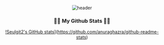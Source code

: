 <div align="center">
  
  ![header](https://capsule-render.vercel.app/api?type=waving&color=000000&height=150&section=header&text=893107&fontColor=ffffff&fontSize=70&animation=fadeIn&fontAlignY=55)
</div>

<h3 align="center">👩‍💻 My Github Stats 👩‍💻</h3>
<div align="center">

[!Seulgit2's GitHub stats](https://github-readme-stats.vercel.app/api?username=hyeinisfree&hide_title=true&show_icons=true&include_all_commits=true&disable_animations=true&theme=vue)](https://github.com/anuraghazra/github-readme-stats)
</div>

<!--
**seulgit2/seulgit2** is a ✨ _special_ ✨ repository because its `README.md` (this file) appears on your GitHub profile.

Here are some ideas to get you started:

- 🔭 I’m currently working on ...
- 🌱 I’m currently learning ...
- 👯 I’m looking to collaborate on ...
- 🤔 I’m looking for help with ...
- 💬 Ask me about ...
- 📫 How to reach me: ...
- 😄 Pronouns: ...
- ⚡ Fun fact: ...
-->
